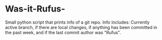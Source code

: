 # Was-it-Rufus-
Small python script that prints info of a git repo. Info includes: Currently active branch, if there are local changes, if anything has been committed in the past week, and if the last commit author was "Rufus".
